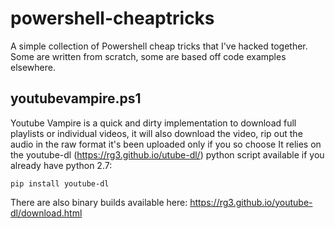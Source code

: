 # powershell-cheaptricks
A simple collection of Powershell cheap tricks that I've hacked together.  Some are written from scratch, some are based off code examples elsewhere.

## youtubevampire.ps1
Youtube Vampire is a quick and dirty implementation to download full playlists or individual videos, it will also download the video, rip out the audio in the raw format it's been uploaded only if you so choose
It relies on the youtube-dl (https://rg3.github.io/utube-dl/) python script available if you already have python 2.7:

    pip install youtube-dl

There are also binary builds available here: https://rg3.github.io/youtube-dl/download.html
